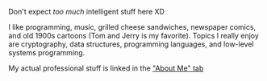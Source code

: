 Don't expect *too much* intelligent stuff here XD

I like programming, music, grilled cheese sandwiches, newspaper comics, and old 1900s cartoons (Tom and Jerry is my favorite). Topics I really enjoy are cryptography, data structures, programming languages, and low-level systems programming.

My actual professional stuff is linked in the ["About Me" tab]("/about.md")
